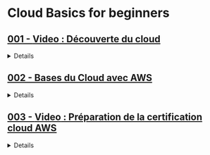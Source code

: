 # **Cloud Basics for beginners**

## [001 - **Video** : Découverte du cloud](https://youtube.com/playlist?list=PLP0aqyZ5GFdm4xat5-347L3ZzqkjZG4bk&si=g6BX7bF4epHozIdu)

<details>
  <summary>Details</summary>

</details>

## [002 - Bases du Cloud avec AWS](https://openclassrooms.com/fr/courses/7162856-gerez-du-code-avec-git-et-github)

<details>
  <summary>Details</summary>

<h3><strong>Partie 1 - Prenez en main AWS</strong></h3>
<ol>
    <li>Tirez un maximum de ce cours</li>
    <li>Qu'est-ce que le cloud ?</li>
    <li>Adoptez le bon type de cloud</li>
    <li>Faites vos premiers pas sur AWS</li>
    <li>Créez votre premier serveur sur AWS</li>
</ol>
<p><strong>Quiz : Prendre en main AWS</strong></p>

<h3><strong>Partie 2 - Montez un serveur web sur EC2</strong></h3>
<ol>
    <li>Découvrez les services d'Amazon EC2</li>
    <li>Démarrez votre première instance EC2</li>
    <li>Connectez-vous à votre instance</li>
    <li>Configurez une IP élastique</li>
    <li>Sauvegardez et restaurez votre instance</li>
</ol>
<p><strong>Quiz : Monter un serveur web sur Amazon EC2</strong></p>

<h3><strong>Partie 3 - Installez une base de données sur RDS</strong></h3>
<ol>
    <li>Découvrez RDS</li>
    <li>Lancez votre serveur RDS</li>
    <li>Sauvegardez et restaurez la base de données</li>
</ol>
<p><strong>Quiz : Installer une base de données sur RDS</strong></p>

<h3><strong>Partie 4 - Stockez des fichiers sur S3</strong></h3>
<ol>
    <li>Qu'est-ce que Simple Storage Service (S3) ?</li>
    <li>Stockez et accédez à des fichiers sur Amazon S3</li>
    <li>Utilisez le stockage AWS de manière sécurisée</li>
    <li>Définissez les droits d'accès à Amazon S3</li>
    <li>Maîtrisez les outils de facturation sur AWS</li>
</ol>
<p><strong>Quiz : Stocker des fichiers sur S3</strong></p>
</details>

## [003 - **Video** : Préparation de la certification cloud AWS ](https://youtube.com/playlist?list=PL2A0j6QPgLzeUXmw90Hykt7lr1ZgkUZQj&si=caBegNtY6OL_xxsv)

<details>
  <summary>Details</summary>

  <ul>
    <li>Déploiement sur AWS (<a href="https://openclassrooms.com/fr/courses/2035756-deployez-vos-systemes-et-reseaux-dans-le-cloud-avec-aws">https://openclassrooms.com/fr/courses/2035756-deployez-vos-systemes-et-reseaux-dans-le-cloud-avec-aws</a>)</li>
    <li>Architecture AWS Cloud (<a href="https://openclassrooms.com/fr/courses/7818631-devenez-un-architecte-de-solutions-aws">https://openclassrooms.com/fr/courses/7818631-devenez-un-architecte-de-solutions-aws</a>)</li>
</ul>
</details>